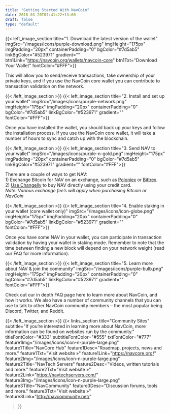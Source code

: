 ```yaml
---
title: "Getting Started With NavCoin"
date: 2018-03-20T07:41:22+13:00
draft: false
type: "default"
---
```

{{< left_image_section
    title="1. Download the latest version of the wallet"
    imgSrc="/images/icons/purple-download.png"
    imgHeight="175px"
    imgPadding="20px"
    containerPadding="0"
    bgColor="#7d5ab5"
    linkBgColor="#523971"
    gradient=""
    btn1Link="https://navcoin.org/wallets/navcoin-core"
    btn1Txt="Download Your Wallet"
    fontColor="#FFF">}}
    <p>This will allow you to send/receive transactions, take ownership of your private keys, and if you use the NavCoin core wallet you can contribute to transaction validation on the network.</p>
{{< /left_image_section >}}
{{< left_image_section
    title="2. Install and set up your wallet"
    imgSrc="/images/icons/purple-network.png"
    imgHeight="175px"
    imgPadding="20px"
    containerPadding="0"
    bgColor="#7d5ab5"
    linkBgColor="#523971"
    gradient=""
    fontColor="#FFF">}}
    <p>Once you have installed the wallet, you should back up your keys and follow the installation process. If you use the NavCoin core wallet, it will take a number of hours to sync and catch up with the blockchain.</p>
{{< /left_image_section >}}
{{< left_image_section
    title="3. Send NAV to your wallet"
    imgSrc="/images/icons/purple-n-gold.png"
    imgHeight="175px"
    imgPadding="20px"
    containerPadding="0"
    bgColor="#7d5ab5"
    linkBgColor="#523971"
    gradient=""
    fontColor="#FFF">}}
    <p>There are a couple of ways to get NAV:<br>
    1) Exchange Bitcoin for NAV on an exchange, such as <a href="https://poloniex.com/exchange#btc_nav" class="white-txt-underline">Poloniex</a> or <a href="https://bittrex.com/Market/Index?MarketName=BTC-nav" class="white-txt-underline">Bittrex</a>.<br>
    2) <a href="http://navcoin.org/buy-nav/" class="white-txt-underline">Use Changelly</a> to buy NAV directly using your credit card.<br>
    <i>Note: Various exchange fee’s will apply when purchasing Bitcoin or NavCoin</i></p>
{{< /left_image_section >}}
{{< left_image_section
    title="4. Enable staking in your wallet (core wallet only)"
    imgSrc="/images/icons/icon-globe.png"
    imgHeight="175px"
    imgPadding="20px"
    containerPadding="0"
    bgColor="#7d5ab5"
    linkBgColor="#523971"
    gradient=""
    fontColor="#FFF">}}
    <p>Once you have some NAV in your wallet, you can participate in transaction validation by having your wallet in staking mode. Remember to note that the time between finding a new block will depend on your network weight (read our FAQ for more information).</p>
{{< /left_image_section >}}
{{< left_image_section
    title="5. Learn more about NAV & join the community"
    imgSrc="/images/icons/purple-bulb.png"
    imgHeight="175px"
    imgPadding="20px"
    containerPadding="0"
    bgColor="#7d5ab5"
    linkBgColor="#523971"
    gradient=""
    fontColor="#FFF">}}
    <p>Check out our in depth FAQ page here to learn more about NavCoin, and how it works.
    We also have a number of community channels that you can use to talk to other NavCoin community members – the most popular being Discord, Twitter, and Reddit.</p>
{{< /left_image_section >}}
{{< links_section
title="Community Sites"
subtitle="If you’re interested in learning more about NavCoin, more information can be found on websites run by the community."
titleFontColor="#333"
subtitleFontColor="#555"
txtFontColor="#777"
feature1Img="/images/icons/icon-n-purple-large.png"
feature1Title="NavCore Hub"
feature1Desc="Roadmap, projects, news and more."
feature1Txt="Visit website »"
feature1Link="https://navcore.org/"
feature2Img="/images/icons/icon-n-purple-large.png"
feature2Title="NavTech Servers"
feature2Desc="Videos, written tutorials and more."
feature2Txt="Visit website »"
feature2Link="https://navtechservers.com/"
feature3Img="/images/icons/icon-n-purple-large.png"
feature3Title="NavCommunity"
feature3Desc="Discussion forums, tools and more."
feature3Txt="Visit website »"
feature3Link="http://navcommunity.net/"
>}}